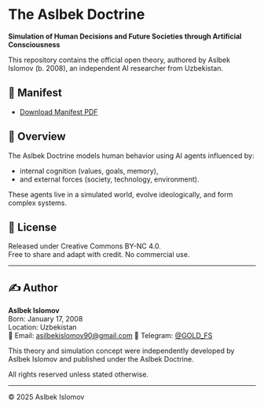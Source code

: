# The Aslbek Doctrine

**Simulation of Human Decisions and Future Societies through Artificial Consciousness**

This repository contains the official open theory, authored by Aslbek Islomov (b. 2008), an independent AI researcher from Uzbekistan.

## 📄 Manifest
- [Download Manifest PDF](./The_Aslbek_Doctrine_v1.0.pdf)

## 🧠 Overview

The Aslbek Doctrine models human behavior using AI agents influenced by:
- internal cognition (values, goals, memory),
- and external forces (society, technology, environment).

These agents live in a simulated world, evolve ideologically, and form complex systems.

## 📜 License

Released under Creative Commons BY-NC 4.0.  
Free to share and adapt with credit. No commercial use.

---

## ✍️ Author

**Aslbek Islomov**  
Born: January 17, 2008  
Location: Uzbekistan  
📧 Email: asilbekislomov90@gmail.com
📱 Telegram: [@GOLD_FS](https://t.me/GOLD_FS)

This theory and simulation concept were independently developed by Aslbek Islomov and published under the Aslbek Doctrine.

All rights reserved unless stated otherwise.

---

© 2025 Aslbek Islomov
